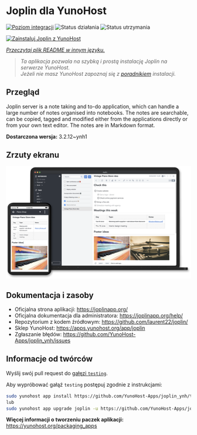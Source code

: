 <!--
To README zostało automatycznie wygenerowane przez <https://github.com/YunoHost/apps/tree/master/tools/readme_generator>
Nie powinno być ono edytowane ręcznie.
-->

# Joplin dla YunoHost

[![Poziom integracji](https://apps.yunohost.org/badge/integration/joplin)](https://ci-apps.yunohost.org/ci/apps/joplin/)
![Status działania](https://apps.yunohost.org/badge/state/joplin)
![Status utrzymania](https://apps.yunohost.org/badge/maintained/joplin)

[![Zainstaluj Joplin z YunoHost](https://install-app.yunohost.org/install-with-yunohost.svg)](https://install-app.yunohost.org/?app=joplin)

*[Przeczytaj plik README w innym języku.](./ALL_README.md)*

> *Ta aplikacja pozwala na szybką i prostą instalację Joplin na serwerze YunoHost.*  
> *Jeżeli nie masz YunoHost zapoznaj się z [poradnikiem](https://yunohost.org/install) instalacji.*

## Przegląd

Joplin server is a note taking and to-do application, which can handle a large number of notes organised into notebooks. The notes are searchable, can be copied, tagged and modified either from the applications directly or from your own text editor. The notes are in Markdown format.

**Dostarczona wersja:** 3.2.12~ynh1

## Zrzuty ekranu

![Zrzut ekranu z Joplin](./doc/screenshots/screenshot.png)

## Dokumentacja i zasoby

- Oficjalna strona aplikacji: <https://joplinapp.org/>
- Oficjalna dokumentacja dla administratora: <https://joplinapp.org/help/>
- Repozytorium z kodem źródłowym: <https://github.com/laurent22/joplin/>
- Sklep YunoHost: <https://apps.yunohost.org/app/joplin>
- Zgłaszanie błędów: <https://github.com/YunoHost-Apps/joplin_ynh/issues>

## Informacje od twórców

Wyślij swój pull request do [gałęzi `testing`](https://github.com/YunoHost-Apps/joplin_ynh/tree/testing).

Aby wypróbować gałąź `testing` postępuj zgodnie z instrukcjami:

```bash
sudo yunohost app install https://github.com/YunoHost-Apps/joplin_ynh/tree/testing --debug
lub
sudo yunohost app upgrade joplin -u https://github.com/YunoHost-Apps/joplin_ynh/tree/testing --debug
```

**Więcej informacji o tworzeniu paczek aplikacji:** <https://yunohost.org/packaging_apps>

